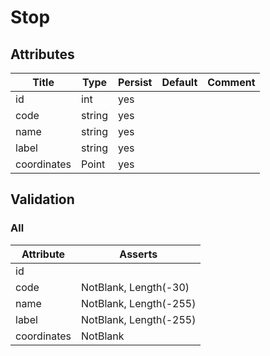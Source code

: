 # Stop

## Attributes

Title       | Type   | Persist | Default | Comment
------------| -------|---------|---------|---------
id          | int    | yes     |         |
code        | string | yes     |         |
name        | string | yes     |         |
label       | string | yes     |         |
coordinates | Point  | yes     |         |


## Validation

### All

Attribute   | Asserts
------------| -----------------------
id          | 
code        | NotBlank, Length(-30)
name        | NotBlank, Length(-255)
label       | NotBlank, Length(-255)
coordinates | NotBlank
